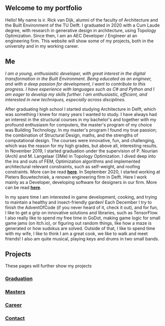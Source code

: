 ## Welcome to my portfolio

Hello! My name is ir. Rick van Dijk, alumni of the faculty of Architecture and the Built Environment of the TU Delft. I graduated in 2020 with a Cum Laude degree, with research in generative design in architecture, using Topology Optimization. Since then, I am an AEC Developer / Engineer at an engineering firm. This website will show some of my projects, both in the university and in my working career.

## Me
_I am a young, enthusiastic developer, with great interest in the digital transformation in the Built Environment. Being educated as an engineer, and with a deep passion for development, I want to contribute to this progress. I have experience with languages such as C# and Python and I am eager to develop my skills further. I am enthusiastic, efficient, and interested in new techniques, especially across disciplines._

After graduating high school I started studying Architecture in Delft, which was something I knew for many years I wanted to study. I have always had an interest in the structural courses in my bachelor's and together with my profound enthusiasm for computers, the master's program of my choice was Building Technology. In my master's program I found my true passion; the combination of Structural Design, maths, and the strengths of computational design. The courses were innovative, fun, and challenging, which was the reason for my high grades, but above all, interesting results. In November 2019, I started graduation under the supervision of P. Nourian (Arch) and M. Langelaar (3Me) in Topology Optimization. I dived deep into the ins and outs of FEM, Optimization algorithms and implemented architectural relevant constraints, such as self-weight, and roofing constraints. More can be read [**here**](https://rickvandijk1.github.io/PortFolio/Graduation). In September 2020, I started working at Pieters Bouwtechniek, a renown engineering firm in Delft. Here I work mainly as a Developer, developing software for designers in our firm. More can be read [**here**](https://rickvandijk1.github.io/PortFolio/Career).

In my spare time I am interested in game development, cooking, and trying to maintain a healthy and insect-friendly garden! Each December I try to finish the AdventOfCode (if you never heard of it, check it out), and for fun, I like to get a grip on innovative solutions and libraries, such as TensorFlow. I also really like to spend my free time in GoDot, making game logic for small game jams (on itch.io), or figuring out random things, like how a maze is generated or how sudokus are solved. Outside of that, I like to spend time with my wife, I like to think I am a great cook, we like to walk and meet friends! I also am quite musical, playing keys and drums in two small bands.

## Projects
These pages will further show my projects

### [Graduation](https://rickvandijk1.github.io/PortFolio/Graduation)

### [Masters](https://rickvandijk1.github.io/PortFolio/Masters)

### [Career](https://rickvandijk1.github.io/PortFolio/Career)

### [Contact](https://rickvandijk1.github.io/PortFolio/Contact)



